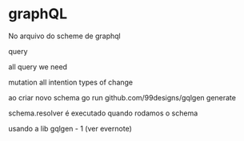 # graphQL

No arquivo do scheme de graphql

query

all query we need 

mutation
all intention types of change

ao criar novo schema
go run github.com/99designs/gqlgen generate 

schema.resolver é executado quando rodamos o schema

usando a lib gqlgen - 1 (ver evernote)
